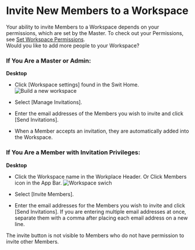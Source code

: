 # Invite New Members to a Workspace

 Your ability to invite Members to a Workspace depends on your permissions, which are set by the Master. To check out your Permissions, see [Set Workspace Permissions](https://help.swit.io/feature/19021808473085p1BBi/1902260525213uEbops).  
Would you like to add more people to your Workspace?

   
 ### If You Are a Master or Admin:



**Desktop** 

* Click [Workspace settings] found in the Swit Home. ![Build a new workspace](https://files.swit.io/help_image/FB_WS3_SwitHome_Setting.png) 


* Select [Manage Invitations].


* Enter the email addresses of the Members you wish to invite and click [Send Invitations].


* When a Member accepts an invitation, they are automatically added into the Workspace.
    
 ### If You Are a Member with Invitation Privileges:



**Desktop** 

* Click the Workspace name in the Workplace Header. Or Click Members icon in the App Bar. ![Workspace swich](https://files.swit.io/help_image/GS_03_Workspace_swich.png) 


* Select [Invite Members].


* Enter the email addresses for the Members you wish to invite and click [Send Invitations].
  If you are entering multiple email addresses at once, separate them with a comma after placing each email address on a new line.

 The invite button is not visible to Members who do not have permission to invite other Members.

 